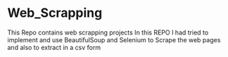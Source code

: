 # Web_Scrapping
This Repo contains web scrapping projects
In this REPO I had tried to implement and use BeautifulSoup and Selenium to Scrape the web pages and also to extract in a csv form
